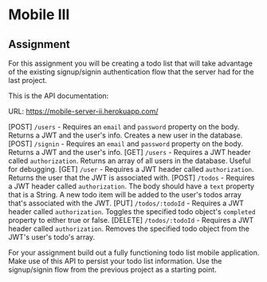 # Mobile III

## Assignment

For this assignment you will be creating a todo list that will take advantage
of the existing signup/signin authentication flow that the server had for the
last project.

This is the API documentation:

URL: https://mobile-server-ii.herokuapp.com/

[POST] `/users` - Requires an `email` and `password` property on the body.
Returns a JWT and the user's info. Creates a new user in the database.
[POST] `/signin` - Requires an `email` and `password` property on the body.
Returns a JWT and the user's info.
[GET] `/users` - Requires a JWT header called `authorization`.
Returns an array of all users in the database.  Useful for debugging.
[GET] `/user` - Requires a JWT header called `authorization`.
Returns the user that the JWT is associated with.
[POST] `/todos` - Requires a JWT header called `authorization`.
The body should have a `text` property that is a String.
A new todo item will be added to the user's todos array that's associated with the JWT.
[PUT] `/todos/:todoId` - Requires a JWT header called `authorization`.
Toggles the specified todo object's `completed` property to either true or false.
[DELETE] `/todos/:todoId` - Requires a JWT header called `authorization`.
Removes the specified todo object from the JWT's user's todo's array.

For your assignment build out a fully functioning todo list mobile application.
Make use of this API to persist your todo list information.
Use the signup/signin flow from the previous project as a starting point.


